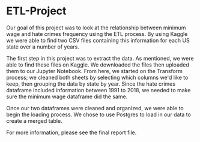 # ETL-Project

Our goal of this project was to look at the relationship between minimum wage and hate crimes frequency using the ETL process. By using Kaggle we were able to find two CSV files containing this information for each US state over a number of years. 

The first step in this project was to extract the data. As mentioned, we were able to find these files on Kaggle. We downloaded the files then uploaded them to our Jupyter Notebook. From here, we started on the Transform process; we cleaned both sheets by selecting which columns we'd like to keep, then grouping the data by state by year. Since the hate crimes dataframe included information between 1991 to 2018, we needed to make sure the minimum wage dataframe did the same. 

Once our two dataframes were cleaned and organized, we were able to begin the loading process. We chose to use Postgres to load in our data to create a merged table.

For more information, please see the final report file. 
